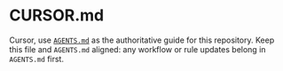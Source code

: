 # CURSOR.md

Cursor, use [`AGENTS.md`](./AGENTS.md) as the authoritative guide for this repository. Keep this file and `AGENTS.md` aligned: any workflow or rule updates belong in `AGENTS.md` first.
